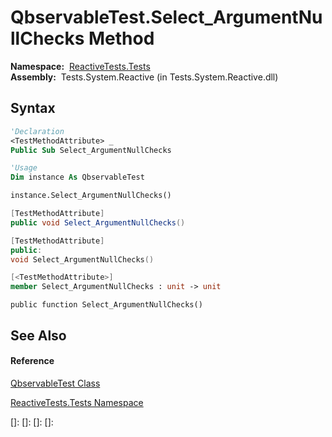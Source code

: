 # QbservableTest.Select\_ArgumentNullChecks Method

**Namespace:**  [ReactiveTests.Tests](ReactiveTests.Tests\ReactiveTests.Tests.md)  
**Assembly:**  Tests.System.Reactive (in Tests.System.Reactive.dll)

## Syntax

```vb
'Declaration
<TestMethodAttribute> _
Public Sub Select_ArgumentNullChecks
```

```vb
'Usage
Dim instance As QbservableTest

instance.Select_ArgumentNullChecks()
```

```csharp
[TestMethodAttribute]
public void Select_ArgumentNullChecks()
```

```c++
[TestMethodAttribute]
public:
void Select_ArgumentNullChecks()
```

```fsharp
[<TestMethodAttribute>]
member Select_ArgumentNullChecks : unit -> unit 
```

```jscript
public function Select_ArgumentNullChecks()
```

## See Also

#### Reference

[QbservableTest Class](QbservableTest\QbservableTest.md)

[ReactiveTests.Tests Namespace](ReactiveTests.Tests\ReactiveTests.Tests.md)

[]: 
[]: 
[]: 
[]: 
